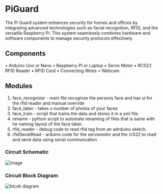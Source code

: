 # PiGuard
The Pi Guard system enhances security for homes and offices by integrating advanced technologies such as facial recognition, RFID, and the versatile Raspberry Pi. This system seamlessly combines hardware and software components to manage security protocols effectively.

## Components
•	Arduino Uno or Nano 
•	Raspberry PI or Laptop
•	Servo Motor
•	RC522 RFID Reader
•	RFID Card
•	Connecting Wires
•	Webcam


## Modules
1. face_recognizer - main file recognize the persons face and has ui for the rfid reader and manual override
2. face_taker - takes x number of photos of your faces
3. face_train - script that trains the data and stores it in a yml file.
4. rename - python script to automate renaming of files that is same with he naming layout of the face taker.
5. rfid_reader - debug code to read rfid tag from an adrduino sketch.
6. rfidSerialRead - arduino code for the servomotor and the rc522 to read and send data using serial communcation


### Circuit Schematic

![image](https://github.com/ewanmoak/PiGuard/assets/79072016/d94dd4cb-f7d7-4fcc-b265-2f3def6b3020)


### Circuit Block Diagram

![blcok diagram](https://github.com/ewanmoak/PiGuard/assets/79072016/41abe3f5-e8a1-4868-b3ab-c6655104699a)


